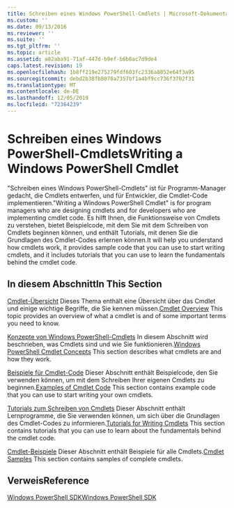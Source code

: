 ```yaml
---
title: Schreiben eines Windows PowerShell-Cmdlets | Microsoft-Dokumentation
ms.custom: ''
ms.date: 09/13/2016
ms.reviewer: ''
ms.suite: ''
ms.tgt_pltfrm: ''
ms.topic: article
ms.assetid: a82aba91-71af-447d-b9ef-b6b6ac7d9de4
caps.latest.revision: 19
ms.openlocfilehash: 1b8ff219e275279fdf603fc2336a8052e64f3a95
ms.sourcegitcommit: debd2b38fb8070a7357bf1a4bf9cc736f3702f31
ms.translationtype: MT
ms.contentlocale: de-DE
ms.lasthandoff: 12/05/2019
ms.locfileid: "72364239"
---
```

# <a name="writing-a-windows-powershell-cmdlet"></a><span data-ttu-id="1e089-102">Schreiben eines Windows PowerShell-Cmdlets</span><span class="sxs-lookup"><span data-stu-id="1e089-102">Writing a Windows PowerShell Cmdlet</span></span>

<span data-ttu-id="1e089-103">"Schreiben eines Windows PowerShell-Cmdlets" ist für Programm-Manager gedacht, die Cmdlets entwerfen, und für Entwickler, die Cmdlet-Code implementieren.</span><span class="sxs-lookup"><span data-stu-id="1e089-103">"Writing a Windows PowerShell Cmdlet" is for program managers who are designing cmdlets and for developers who are implementing cmdlet code.</span></span> <span data-ttu-id="1e089-104">Es hilft Ihnen, die Funktionsweise von Cmdlets zu verstehen, bietet Beispielcode, mit dem Sie mit dem Schreiben von Cmdlets beginnen können, und enthält Tutorials, mit denen Sie die Grundlagen des Cmdlet-Codes erlernen können.</span><span class="sxs-lookup"><span data-stu-id="1e089-104">It will help you understand how cmdlets work, it provides sample code that you can use to start writing cmdlets, and it includes tutorials that you can use to learn the fundamentals behind the cmdlet code.</span></span>

## <a name="in-this-section"></a><span data-ttu-id="1e089-105">In diesem Abschnitt</span><span class="sxs-lookup"><span data-stu-id="1e089-105">In This Section</span></span>

<span data-ttu-id="1e089-106">[Cmdlet-Übersicht](./cmdlet-overview.md) Dieses Thema enthält eine Übersicht über das Cmdlet und einige wichtige Begriffe, die Sie kennen müssen.</span><span class="sxs-lookup"><span data-stu-id="1e089-106">[Cmdlet Overview](./cmdlet-overview.md) This topic provides an overview of what a cmdlet is and of some important terms you need to know.</span></span>

<span data-ttu-id="1e089-107">[Konzepte von Windows PowerShell-Cmdlets](./windows-powershell-cmdlet-concepts.md) In diesem Abschnitt wird beschrieben, was Cmdlets sind und wie Sie funktionieren.</span><span class="sxs-lookup"><span data-stu-id="1e089-107">[Windows PowerShell Cmdlet Concepts](./windows-powershell-cmdlet-concepts.md) This section describes what cmdlets are and how they work.</span></span>

<span data-ttu-id="1e089-108">[Beispiele für Cmdlet-Code](./examples-of-cmdlet-code.md) Dieser Abschnitt enthält Beispielcode, den Sie verwenden können, um mit dem Schreiben Ihrer eigenen Cmdlets zu beginnen.</span><span class="sxs-lookup"><span data-stu-id="1e089-108">[Examples of Cmdlet Code](./examples-of-cmdlet-code.md) This section contains example code that you can use to start writing your own cmdlets.</span></span>

<span data-ttu-id="1e089-109">[Tutorials zum Schreiben von Cmdlets](./tutorials-for-writing-cmdlets.md) Dieser Abschnitt enthält Lernprogramme, die Sie verwenden können, um sich über die Grundlagen des Cmdlet-Codes zu informieren.</span><span class="sxs-lookup"><span data-stu-id="1e089-109">[Tutorials for Writing Cmdlets](./tutorials-for-writing-cmdlets.md) This section contains tutorials that you can use to learn about the fundamentals behind the cmdlet code.</span></span>

<span data-ttu-id="1e089-110">[Cmdlet-Beispiele](./cmdlet-samples.md) Dieser Abschnitt enthält Beispiele für alle Cmdlets.</span><span class="sxs-lookup"><span data-stu-id="1e089-110">[Cmdlet Samples](./cmdlet-samples.md) This section contains samples of complete cmdlets.</span></span>

## <a name="reference"></a><span data-ttu-id="1e089-111">Verweis</span><span class="sxs-lookup"><span data-stu-id="1e089-111">Reference</span></span>

[<span data-ttu-id="1e089-112">Windows PowerShell SDK</span><span class="sxs-lookup"><span data-stu-id="1e089-112">Windows PowerShell SDK</span></span>](../windows-powershell-reference.md)
